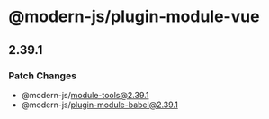 # @modern-js/plugin-module-vue

## 2.39.1

### Patch Changes

- @modern-js/module-tools@2.39.1
- @modern-js/plugin-module-babel@2.39.1

